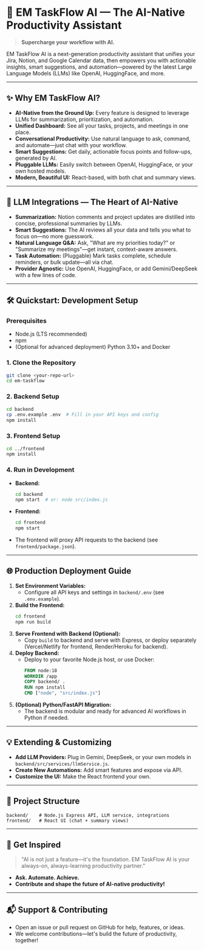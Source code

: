 # 🚀 EM TaskFlow AI — The AI-Native Productivity Assistant

> **Supercharge your workflow with AI.**

EM TaskFlow AI is a next-generation productivity assistant that unifies your Jira, Notion, and Google Calendar data, then empowers you with actionable insights, smart suggestions, and automation—powered by the latest Large Language Models (LLMs) like OpenAI, HuggingFace, and more.

---

## ✨ Why EM TaskFlow AI?
- **AI-Native from the Ground Up:** Every feature is designed to leverage LLMs for summarization, prioritization, and automation.
- **Unified Dashboard:** See all your tasks, projects, and meetings in one place.
- **Conversational Productivity:** Use natural language to ask, command, and automate—just chat with your workflow.
- **Smart Suggestions:** Get daily, actionable focus points and follow-ups, generated by AI.
- **Pluggable LLMs:** Easily switch between OpenAI, HuggingFace, or your own hosted models.
- **Modern, Beautiful UI:** React-based, with both chat and summary views.

---

## 🧠 LLM Integrations — The Heart of AI-Native
- **Summarization:** Notion comments and project updates are distilled into concise, professional summaries by LLMs.
- **Smart Suggestions:** The AI reviews all your data and tells you what to focus on—no more guesswork.
- **Natural Language Q&A:** Ask, "What are my priorities today?" or "Summarize my meetings"—get instant, context-aware answers.
- **Task Automation:** (Pluggable) Mark tasks complete, schedule reminders, or bulk update—all via chat.
- **Provider Agnostic:** Use OpenAI, HuggingFace, or add Gemini/DeepSeek with a few lines of code.

---

## 🛠️ Quickstart: Development Setup

### Prerequisites
- Node.js (LTS recommended)
- npm
- (Optional for advanced deployment) Python 3.10+ and Docker

### 1. Clone the Repository
```bash
git clone <your-repo-url>
cd em-taskflow
```

### 2. Backend Setup
```bash
cd backend
cp .env.example .env  # Fill in your API keys and config
npm install
```

### 3. Frontend Setup
```bash
cd ../frontend
npm install
```

### 4. Run in Development
- **Backend:**
  ```bash
  cd backend
  npm start  # or: node src/index.js
  ```
- **Frontend:**
  ```bash
  cd frontend
  npm start
  ```
- The frontend will proxy API requests to the backend (see `frontend/package.json`).

---

## 🌐 Production Deployment Guide

1. **Set Environment Variables:**
   - Configure all API keys and settings in `backend/.env` (see `.env.example`).
2. **Build the Frontend:**
   ```bash
   cd frontend
   npm run build
   ```
3. **Serve Frontend with Backend (Optional):**
   - Copy `build` to backend and serve with Express, or deploy separately (Vercel/Netlify for frontend, Render/Heroku for backend).
4. **Deploy Backend:**
   - Deploy to your favorite Node.js host, or use Docker:
     ```dockerfile
     FROM node:18
     WORKDIR /app
     COPY backend/ .
     RUN npm install
     CMD ["node", "src/index.js"]
     ```
5. **(Optional) Python/FastAPI Migration:**
   - The backend is modular and ready for advanced AI workflows in Python if needed.

---

## 💡 Extending & Customizing
- **Add LLM Providers:** Plug in Gemini, DeepSeek, or your own models in `backend/src/services/llmService.js`.
- **Create New Automations:** Add smart features and expose via API.
- **Customize the UI:** Make the React frontend your own.

---

## 🧩 Project Structure
```
backend/    # Node.js Express API, LLM service, integrations
frontend/   # React UI (chat + summary views)
```

---

## 🌟 Get Inspired
> "AI is not just a feature—it's the foundation. EM TaskFlow AI is your always-on, always-learning productivity partner."

- **Ask. Automate. Achieve.**
- **Contribute and shape the future of AI-native productivity!**

---

## 📬 Support & Contributing
- Open an issue or pull request on GitHub for help, features, or ideas.
- We welcome contributions—let's build the future of productivity, together!
